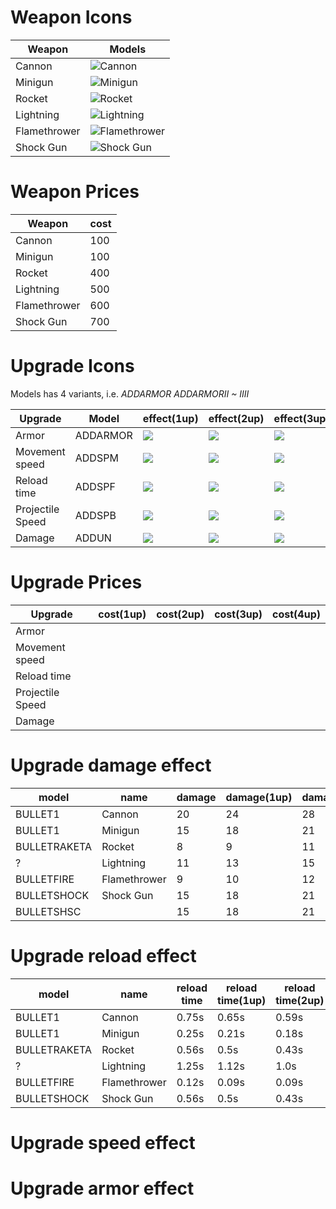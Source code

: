 


# Weapon Icons

| Weapon           | Models    |
|------------------|-----------|                                     
| Cannon           |![Cannon](https://github.com/jupiterbjy/OpenAT/assets/45421813/f5652f1e-d645-48a9-9f9c-4461e9c5d36a)
| Minigun          |![Minigun](https://github.com/jupiterbjy/OpenAT/assets/45421813/7762dd7a-b0f4-42a3-8e8e-eb6161166444)|
| Rocket           |![Rocket](https://github.com/jupiterbjy/OpenAT/assets/45421813/39b7f608-3c1c-42b4-944f-2c6b9691e227)|
| Lightning        |![Lightning](https://github.com/jupiterbjy/OpenAT/assets/45421813/b4443054-fcfa-4514-a297-3d62fbb625c4)|
| Flamethrower     |![Flamethrower](https://github.com/jupiterbjy/OpenAT/assets/45421813/0b20c05d-b731-4fe7-820b-a53709a3539e)|
| Shock Gun        |![Shock Gun](https://github.com/jupiterbjy/OpenAT/assets/45421813/174b2b72-bdea-4e69-8058-42c0a5fa4a54)|



# Weapon Prices

| Weapon           | cost      |
|------------------|-----------|                                     
| Cannon           | 100       |
| Minigun          | 100       |
| Rocket           | 400       |
| Lightning        | 500       |
| Flamethrower     | 600       |
| Shock Gun        | 700       |



# Upgrade Icons

Models has 4 variants, i.e. *ADDARMOR ADDARMORII ~ IIII*

| Upgrade          | Model    | effect(1up)                                                                                    | effect(2up)                                                                                    | effect(3up)                                                                                    | effect(FULL)                                                                                   |
|------------------|----------|------------------------------------------------------------------------------------------------|------------------------------------------------------------------------------------------------|------------------------------------------------------------------------------------------------|------------------------------------------------------------------------------------------------|
| Armor            | ADDARMOR | ![](https://github.com/jupiterbjy/OpenAT/assets/45421813/c1d7b513-2d6d-4ae2-8c1d-e5084fedd261) | ![](https://github.com/jupiterbjy/OpenAT/assets/45421813/2b771d0f-a8d9-4315-8158-939974b47e78) | ![](https://github.com/jupiterbjy/OpenAT/assets/45421813/3f093a06-04ff-419f-943a-b0e9fa3faf5e) | ![](https://github.com/jupiterbjy/OpenAT/assets/45421813/2f2e82f5-ba18-43db-8d78-0d8cfc18d641) |
| Movement speed   | ADDSPM   | ![](https://github.com/jupiterbjy/OpenAT/assets/45421813/147cca07-92f8-4ded-896a-d35e0593e07f) | ![](https://github.com/jupiterbjy/OpenAT/assets/45421813/7b70bbf1-094f-4d4d-9b08-b6108be4fdc0) | ![](https://github.com/jupiterbjy/OpenAT/assets/45421813/943f09b5-03d0-4591-a72b-295752972798) | ![](https://github.com/jupiterbjy/OpenAT/assets/45421813/8d14c769-da17-4022-b27f-a4a8b45f427f) |
| Reload time      | ADDSPF   | ![](https://github.com/jupiterbjy/OpenAT/assets/45421813/fbff39ef-5a3a-40da-bde4-5cc7d425e74a) | ![](https://github.com/jupiterbjy/OpenAT/assets/45421813/4fd570f4-aaa3-4de8-8b1c-6951d544e546) | ![](https://github.com/jupiterbjy/OpenAT/assets/45421813/02800269-03c6-4897-9769-adcdfe0f7afe) | ![](https://github.com/jupiterbjy/OpenAT/assets/45421813/28bcb4b3-425a-4a3d-b921-cfdb30ba21bd) |
| Projectile Speed | ADDSPB   | ![](https://github.com/jupiterbjy/OpenAT/assets/45421813/1494045e-562b-4c15-a353-1abf21aec11c) | ![](https://github.com/jupiterbjy/OpenAT/assets/45421813/571f50d1-b431-4d7b-bb73-f7b706cf8ea7) | ![](https://github.com/jupiterbjy/OpenAT/assets/45421813/e81ee586-5856-4894-8cfe-8f92212839dd) | ![](https://github.com/jupiterbjy/OpenAT/assets/45421813/0edc49e0-5239-4476-961c-249ed6f5c22e) |
| Damage           | ADDUN    | ![](https://github.com/jupiterbjy/OpenAT/assets/45421813/04dc1218-84dc-4771-b351-d1bc7bbae483) | ![](https://github.com/jupiterbjy/OpenAT/assets/45421813/a6780701-2817-4b07-b121-9277fe6022d6) | ![](https://github.com/jupiterbjy/OpenAT/assets/45421813/0da6c233-7fca-43aa-a899-18ca59484396) | ![](https://github.com/jupiterbjy/OpenAT/assets/45421813/7ec4a457-19f5-4ca7-9cbc-a2446d37133c) |


# Upgrade Prices

| Upgrade          | cost(1up) | cost(2up) | cost(3up) | cost(4up) |
|------------------|-----------|-----------|-----------|-----------|
| Armor            |           |           |           |           |
| Movement speed   |           |           |           |           |
| Reload time      |           |           |           |           |
| Projectile Speed |           |           |           |           |
| Damage           |           |           |           |           |


# Upgrade damage effect

| model        | name         | damage | damage(1up) | damage(2up) | damage(3up) | damage(FULL) |
|--------------|--------------|--------|-------------|-------------|-------------|--------------|
| BULLET1      | Cannon       | 20     | 24          | 28          | 32          | 34           |
| BULLET1      | Minigun      | 15     | 18          | 21          | 24          | 25           |
| BULLETRAKETA | Rocket       | 8      | 9           | 11          | 12          | 13           |
| ?            | Lightning    | 11     | 13          | 15          | 17          | 18           |
| BULLETFIRE   | Flamethrower | 9      | 10          | 12          | 14          | 15           |
| BULLETSHOCK  | Shock Gun    | 15     | 18          | 21          | 24          | 25           |
| BULLETSHSC   |              | 15     | 18          | 21          | 24          | 25           |


# Upgrade reload effect

| model        | name         | reload time | reload time(1up) | reload time(2up) | reload time(3up) | reload time(FULL) |
|--------------|--------------|-------------|------------------|------------------|------------------|-------------------|
| BULLET1      | Cannon       | 0.75s       | 0.65s            | 0.59s            | 0.5s             | 0.43s             |
| BULLET1      | Minigun      | 0.25s       | 0.21s            | 0.18s            | 0.15s            | 0.12s             |
| BULLETRAKETA | Rocket       | 0.56s       | 0.5s             | 0.43s            | 0.37s            | 0.31s             |
| ?            | Lightning    | 1.25s       | 1.12s            | 1.0s             | 0.87s            | 0.75s             |
| BULLETFIRE   | Flamethrower | 0.12s       | 0.09s            | 0.09s            | 0.06s            | 0.06s             |
| BULLETSHOCK  | Shock Gun    | 0.56s       | 0.5s             | 0.43s            | 0.37s            | 0.31s             |


# Upgrade speed effect


# Upgrade armor effect
